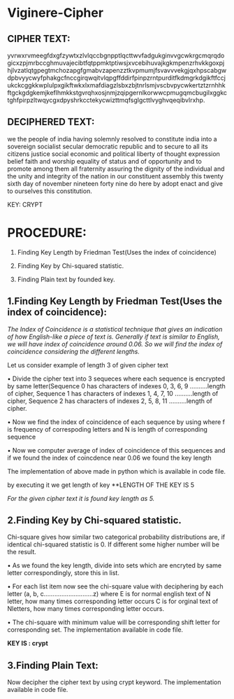 # Viginere-Cipher

## CIPHER TEXT: 
yvrwxrvmeegfdxgfzywtxzlvlqccbgnpptlqcttwvfadgukginvvgcwkrgcmqrqdogicxzpjmrbccghmuvajecibtfqtppmktptiwsjxvcebihuvajkgkmpenzrhvkkgoxpjhjlvzatlqtgpegtmchozapgfgmabvzapenzztkvpmumjfsvavvvekgjqxhpscabgwdpbvyycwyfphakgcfnccgirqwqitvlqpgffddirfpinpzrntpurditfkdmgrkdgikftfccjukckcggkkwplulpxgikftwkxlxmafdiagzlsbxzbjtnrlsmjvscbvpycwkertztzrnhhkftgckgdgkemjkeflhmkkstgvrqhxosjnmjzqipgernlkorwwcpmugqmcbugilxggkctghfpirpzltwqycgxdpyshrkcctekycwizttmqfsglgcttlvyghvqeqibvlrxhp.

## DECIPHERED TEXT:
we the people of india having solemnly resolved to constitute india into a sovereign socialist secular democratic republic and to secure to all its citizens justice social economic and political liberty of thought expression belief faith and worship equality of status and of opportunity and to promote among them all fraternity assuring the dignity of the individual and the unity and integrity of the nation in our constituent assembly this twenty sixth day of november nineteen forty nine do here by adopt enact and give to ourselves this constitution.

KEY: CRYPT

# PROCEDURE:

1. Finding Key Length by Friedman Test(Uses the index of coincidence)

2. Finding Key by Chi-squared statistic.

3. Finding Plain text by founded key.

## 1.Finding Key Length by Friedman Test(Uses the index of coincidence):
*The Index of Coincidence is a statistical technique that gives an indication of how English-like a piece of text is. Generally if text is similar to English, we will have index of coincidence around 0.06. So we will find the index of coincidence considering the different lengths.*

Let us consider example of length 3 of given cipher text

• Divide the cipher text into 3 sequeces where each sequence is encrypted by same letter(Sequence 0 has characters of indexes 0, 3, 6, 9 ..........length of cipher, Sequence 1 has characters of indexes 1, 4, 7, 10 ..........length of cipher, Sequence 2 has characters of indexes 2, 5, 8, 11 ..........length of cipher.

• Now we find the index of coincidence of each sequence by using where f is frequency of correspoding letters and N is length of corresponding sequence

• Now we computer average of index of coincidence of this sequences and if we found the index of coincdence near 0.06 we found the key length

The implementation of above made in python which is available in code file.

by executing it we get length of key 
**LENGTH OF THE KEY IS 5

*For the given cipher text it is found key length as 5.*

## 2.Finding Key by Chi-squared statistic.

Chi-square gives how similar two categorical probability distributions are, if identical chi-squared statistic is 0. If different some higher number will be the result.

• As we found the key length, divide into sets which are encryted by same letter correspondingly, store this in list.

• For each list item now see the chi-square value with deciphering by each  letter (a, b, c............................z)
where E is for normal english text of N letter, how many times corresponding letter occurs C is for orginal text of Nletters, how many times corresponding letter occurs.

• The chi-square with minimum value will be corresponding shift letter for corresponding set. The implementation available in code file.

**KEY IS : crypt**

## 3.Finding Plain Text:

Now decipher the cipher text by using crypt keyword. The implementation available in code file.
